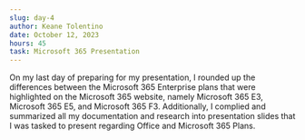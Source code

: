 ```yaml
---
slug: day-4
author: Keane Tolentino
date: October 12, 2023
hours: 45
task: Microsoft 365 Presentation
---
```


On my last day of preparing for my presentation, I rounded up the differences between the
Microsoft 365 Enterprise plans that were highlighted on the Microsoft 365 website, namely
Microsoft 365 E3, Microsoft 365 E5, and Microsoft 365 F3.
Additionally, I complied and summarized all my documentation and research into presentation
slides that I was tasked to present regarding Office and Microsoft 365 Plans.
